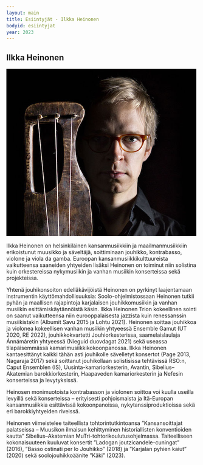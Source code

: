 ```yaml
---
layout: main
title: Esiintyjät - Ilkka Heinonen
bodyid: esiintyjat
year: 2023
---
```


## Ilkka Heinonen

![Ilkka Heinonen](ilkka-heinonen.jpg)

Ilkka Heinonen on helsinkiläinen kansanmusiikkiin ja maailmanmusiikkiin erikoistunut muusikko ja säveltäjä, soittiminaan jouhikko, kontrabasso, violone ja viola da gamba. Euroopan kansanmusiikkikulttuureista vaikutteensa saaneiden yhtyeiden lisäksi Heinonen on toiminut niin solistina kuin orkestereissa nykymusiikin ja vanhan musiikin konserteissa sekä projekteissa.

Yhtenä jouhikonsoiton edelläkävijöistä Heinonen on pyrkinyt laajentamaan instrumentin käyttömahdollisuuksia: Soolo-ohjelmistossaan Heinonen tutkii pyhän ja maallisen rajapintoja karjalaisen jouhikkomusiikin ja vanhan musiikin esittämiskäytännöistä käsin. Ilkka Heinonen Trion kokeellinen sointi on saanut vaikutteensa niin eurooppalaisesta jazzista kuin renessanssin musiikistakin (Albumit Savu 2015 ja Lohtu 2021). Heinonen soittaa jouhikkoa ja violonea kokeellisen vanhan musiikin yhtyeessä Ensemble Gamut (UT 2020, RE 2022), jouhikkokvartetti Jouhiorkesterissa, saamelaislaulaja Ánnámáretin yhtyeessä (Nieguid duovdagat 2021) sekä useassa tilapäisemmässä kamarimusiikkikokoonpanossa. Ilkka Heinonen kantaesittänyt kaikki tähän asti jouhikolle sävelletyt konsertot (Page 2013, Nagaraja 2017) sekä soittanut jouhikollaan solistisissa tehtävissä RSO:n, Caput Ensemblen (IS), Uusinta-kamariorkesterin, Avantin, Sibelius–Akatemian barokkiorkesterin, Haapaveden kamariorkesterin ja Nefesin konserteissa ja levytyksissä.

Heinosen monimuotoista kontrabasson ja violonen soittoa voi kuulla useilla levyillä sekä konserteissa – erityisesti pohjoismaista ja Itä-Europan kansanmusiikkia esittävissä kokoonpanoissa, nykytanssiproduktioissa sekä eri barokkiyhtyeiden riveissä.

Heinonen viimeistelee taiteellista tohtorintutkintoansa ”Kansansoittajat palatseissa – Muusikon ilmaisun kehittyminen historiallisten konventioiden kautta” Sibelius–Akatemian MuTri-tohtorikoulutusohjelmassa. Taiteelliseen kokonaisuuteen kuuluvat konsertit ”Ladogan joutzicandele-cuningat” (2016), ”Basso ostinati per lo Jouhikko” (2018) ja ”Karjalan pyhien kaiut” (2020) sekä soolojouhikkoäänite ”Käki” (2023). 